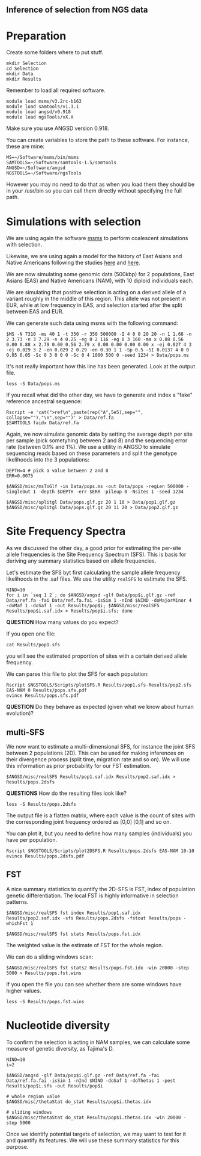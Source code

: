 
## Inference of selection from NGS data

# Preparation

Create some folders where to put stuff.
```
mkdir Selection
cd Selection
mkdir Data
mkdir Results
```

Remember to load all required software.
```
module load msms/v3.2rc-b163
module load samtools/v1.3.1
module load angsd/v0.918
module load ngsTools/vX.X
```
Make sure you use ANGSD version 0.918.

You can create variables to store the path to these software.
For instance, these are mine:
```
MS=~/Software/msms/bin/msms
SAMTOOLS=~/Software/samtools-1.5/samtools
ANGSD=~/Software/angsd
NGSTOOLS=~/Software/ngsTools
```
However you may no need to do that as when you load them they should be in your /usr/bin so you can call them directly without specifying the full path.

# Simulations with selection

We are using again the software [msms](http://www.mabs.at/ewing/msms/download.shtml) to perform coalescent simulations with selection.

Likewise, we are using again a model for the history of East Asians and Native Americans following the studies [here](http://journals.plos.org/plosgenetics/article?id=10.1371/journal.pgen.1000695) and [here](http://www.ncbi.nlm.nih.gov/pubmed/26198033).

We are now simulating some genomic data (500kbp) for 2 populations, East Asians (EAS) and Native Americans (NAM), with 10 diploid individuals each.

We are simulating that positive selection is acting on a derived allele of a variant roughly in the middle of this region.
This allele was not present in EUR, while at low frequency in EAS, and selection started after the split between EAS and EUR.

We can generate such data using msms with the following command:
```
$MS -N 7310 -ms 40 1 -t 350 -r 350 500000 -I 4 0 0 20 20 -n 1 1.68 -n 2 3.73 -n 3 7.29 -n 4 0.25 -eg 0 2 116 -eg 0 3 160 -ma x 0.88 0.56 0.00 0.88 x 2.79 0.00 0.56 2.79 x 0.00 0.00 0.00 0.00 x -ej 0.027 4 3 -ej 0.029 3 2 -en 0.029 2 0.29 -en 0.30 1 1 -Sp 0.5 -SI 0.0137 4 0 0 0.05 0.05 -Sc 0 3 0 0 0 -Sc 0 4 1000 500 0 -seed 1234 > Data/pops.ms
```
It's not really important how this line has been generated.
Look at the output file.
```
less -S Data/pops.ms
```

If you recall what did the other day, we have to generate and index a "fake" reference ancestral sequence:
```
Rscript -e 'cat(">ref\n",paste(rep("A",5e5),sep="", collapse=""),"\n",sep="")' > Data/ref.fa 
$SAMTOOLS faidx Data/ref.fa
```

Again, we now  simulate genomic data by setting the average depth per site per sample (pick sometyhing between 2 and 8) and the sequencing error rate (between 0.1% and 1%).
We use a utility in ANGSD to simulate sequencing reads based on these parameters and split the genotype likelihoods into the 3 populations:
```
DEPTH=4 # pick a value between 2 and 8
ERR=0.0075

$ANGSD/misc/msToGlf -in Data/pops.ms -out Data/pops -regLen 500000 -singleOut 1 -depth $DEPTH -err $ERR -pileup 0 -Nsites 1 -seed 1234

$ANGSD/misc/splitgl Data/pops.glf.gz 20 1 10 > Data/pop1.glf.gz 
$ANGSD/misc/splitgl Data/pops.glf.gz 20 11 20 > Data/pop2.glf.gz 

```

# Site Frequency Spectra

As we discussed the other day, a good prior for estimating the per-site allele frequencies is the Site Frequency Spectrum (SFS).
This is basis for deriving any summary statistics based on allele frequencies.

Let's estimate the SFS byt first calculating the sample allele frequency likelihoods in the .saf files.
We use the utility `realSFS` to estimate the SFS.
```
NIND=10
for i in `seq 1 2`; do $ANGSD/angsd -glf Data/pop$i.glf.gz -ref Data/ref.fa -fai Data/ref.fa.fai -isSim 1 -nInd $NIND -doMajorMinor 4 -doMaf 1 -doSaf 1 -out Results/pop$i; $ANGSD/misc/realSFS Results/pop$i.saf.idx > Results/pop$i.sfs; done
```

**QUESTION**
How many values do you expect?

If you open one file:
```
cat Results/pop1.sfs
```
you will see the estimated proportion of sites with a certain derived allele frequency.

We can parse this file to plot the SFS for each population:
```
Rscript $NGSTOOLS/Scripts/plotSFS.R Results/pop1.sfs-Results/pop2.sfs EAS-NAM 0 Results/pops.sfs.pdf
evince Results/pops.sfs.pdf
```

**QUESTION** Do they behave as expected (given what we know about human evolution)?

## multi-SFS

We now want to estimate a multi-dimensional SFS, for instance the joint SFS between 2 populations (2D). 
This can be used for making inferences on their divergence process (split time, migration rate and so on). 
We will use this information as prior probability for our FST estimation.

```
$ANGSD/misc/realSFS Results/pop1.saf.idx Results/pop2.saf.idx > Results/pops.2dsfs
```

**QUESTIONS**
How do the resulting files look like?
```
less -S Results/pops.2dsfs
```
The output file is a flatten matrix, where each value is the count of sites with the corresponding joint frequency ordered as [0,0] [0,1] and so on.

You can plot it, but you need to define how many samples (individuals) you have per population.
```
Rscript $NGSTOOLS/Scripts/plot2DSFS.R Results/pops.2dsfs EAS-NAM 10-10
evince Results/pops.2dsfs.pdf
```

## FST

A nice summary statistics to quantify the 2D-SFS is FST, index of population genetic differentiation.
The local FST is highly informative in selection patterns.
```
$ANGSD/misc/realSFS fst index Results/pop1.saf.idx Results/pop2.saf.idx -sfs Results/pops.2dsfs -fstout Results/pops -whichFst 1

$ANGSD/misc/realSFS fst stats Results/pops.fst.idx

```
The weighted value is the estimate of FST for the whole region.

We can do a sliding windows scan:
```
$ANGSD/misc/realSFS fst stats2 Results/pops.fst.idx -win 20000 -step 5000 > Results/pops.fst.wins
```
If you open the file you can see whether there are some windows have higher values.
```
less -S Results/pops.fst.wins
```

# Nucleotide diversity

To confirm the selection is acting in NAM samples, we can calculate some measure of genetic diversity, as Tajima's D.
```
NIND=10
i=2

$ANGSD/angsd -glf Data/pop$i.glf.gz -ref Data/ref.fa -fai Data/ref.fa.fai -isSim 1 -nInd $NIND -doSaf 1 -doThetas 1 -pest Results/pop$i.sfs -out Results/pop$i

# whole region value
$ANGSD/misc/thetaStat do_stat Results/pop$i.thetas.idx

# sliding windows
$ANGSD/misc/thetaStat do_stat Results/pop$i.thetas.idx -win 20000 -step 5000
```

Once we identify potential targets of selection, we may want to test for it and quantify its features.
We will use these summary statistics for this purpose.






